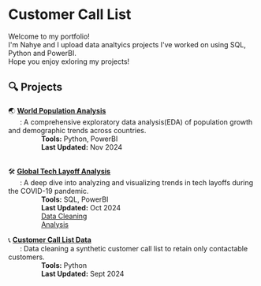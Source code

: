 # Customer Call List

Welcome to my portfolio! <br/>
I'm Nahye and I upload data analtyics projects I've worked on using SQL, Python and PowerBI. <br/>
Hope you enjoy exloring my projects!

## 🔍 Projects

🌏 **[World Population Analysis](https://github.com/NahyeMoon/DataAnalyticsPortfolio/blob/main/World%20Population/EDA.ipynb)** <br/> &nbsp;&nbsp;&nbsp;&nbsp;&nbsp;
: A comprehensive exploratory data analysis(EDA) of population growth and demographic trends across countries. <br/>&nbsp;&nbsp;&nbsp;&nbsp;&nbsp;&nbsp;&nbsp;&nbsp;&nbsp;&nbsp;&nbsp;&nbsp;&nbsp;&nbsp;&nbsp;&nbsp;
**Tools:** Python, PowerBI <br/>&nbsp;&nbsp;&nbsp;&nbsp;&nbsp;&nbsp;&nbsp;&nbsp;&nbsp;&nbsp;&nbsp;&nbsp;&nbsp;&nbsp;&nbsp;&nbsp;
**Last Updated:** Nov 2024 <br/>&nbsp;&nbsp;&nbsp;&nbsp;&nbsp;&nbsp;&nbsp;&nbsp;&nbsp;&nbsp;&nbsp;&nbsp;&nbsp;&nbsp;&nbsp;&nbsp;

🛠️ **[Global Tech Layoff Analysis](https://github.com/NahyeMoon/DataAnalyticsPortfolio/blob/main/Tech%20Layoffs/Global%20Tech%20Layoff%20EDA.md)** <br/>&nbsp;&nbsp;&nbsp;&nbsp;&nbsp;
: A deep dive into analyzing and visualizing trends in tech layoffs during the COVID-19 pandemic. <br/>&nbsp;&nbsp;&nbsp;&nbsp;&nbsp;&nbsp;&nbsp;&nbsp;&nbsp;&nbsp;&nbsp;&nbsp;&nbsp;&nbsp;&nbsp;&nbsp;
**Tools:** SQL, PowerBI <br/>&nbsp;&nbsp;&nbsp;&nbsp;&nbsp;&nbsp;&nbsp;&nbsp;&nbsp;&nbsp;&nbsp;&nbsp;&nbsp;&nbsp;&nbsp;&nbsp;
**Last Updated:** Oct 2024 <br/>&nbsp;&nbsp;&nbsp;&nbsp;&nbsp;&nbsp;&nbsp;&nbsp;&nbsp;&nbsp;&nbsp;&nbsp;&nbsp;&nbsp;&nbsp;&nbsp;
[Data Cleaning](https://github.com/NahyeMoon/DataAnalyticsPortfolio/blob/main/Tech%20Layoffs/Global%20Tech%20Layoff%20Cleaning.md) <br/>&nbsp;&nbsp;&nbsp;&nbsp;&nbsp;&nbsp;&nbsp;&nbsp;&nbsp;&nbsp;&nbsp;&nbsp;&nbsp;&nbsp;&nbsp;&nbsp;
[Analysis](https://github.com/NahyeMoon/DataAnalyticsPortfolio/blob/main/Tech%20Layoffs/Global%20Tech%20Layoff%20EDA.md)

📞 **[Customer Call List Data](https://github.com/NahyeMoon/DataAnalyticsPortfolio/blob/main/Customer%20Call%20List/Data%20Cleaning.md)** <br/>&nbsp;&nbsp;&nbsp;&nbsp;&nbsp;
: Data cleaning a synthetic customer call list to retain only contactable customers. <br/>&nbsp;&nbsp;&nbsp;&nbsp;&nbsp;&nbsp;&nbsp;&nbsp;&nbsp;&nbsp;&nbsp;&nbsp;&nbsp;&nbsp;&nbsp;&nbsp;
**Tools:** Python <br/>&nbsp;&nbsp;&nbsp;&nbsp;&nbsp;&nbsp;&nbsp;&nbsp;&nbsp;&nbsp;&nbsp;&nbsp;&nbsp;&nbsp;&nbsp;&nbsp;
**Last Updated:** Sept 2024 <br/>&nbsp;&nbsp;&nbsp;&nbsp;&nbsp;&nbsp;&nbsp;&nbsp;

